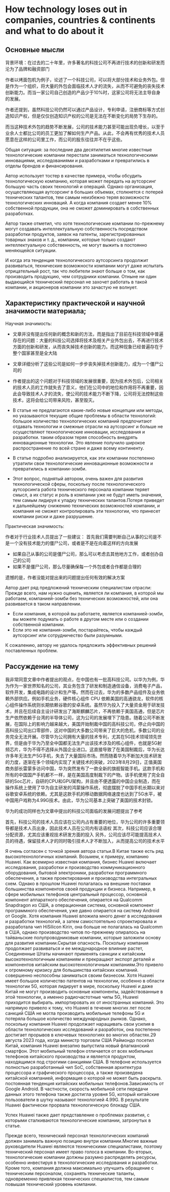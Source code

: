 # How technology loses out in companies, countries & continents and what to do about it

## Основные мысли

背景环境：在过去的二十年里，许多著名的科技公司不再进行技术的创新和研发而沦为了品牌和融资部门

作者以烤面包机为例子，论述了一个科技公司，可以将大部分技术和业务外包。但是作为一个组织，将大量的外包会面临技术人才的流失，从而不可避免的丧失技术创新能力。而当一家公司自己创造的产品少于10%时，这家公司将无法主导自身的发展。

作者还提到，虽然科技公司仍然可以通过产品设计，专利申请，注册商标等方式创造知识产权，但是仅仅创造知识产权的公司是无法在不断变化的局势下生存的。

而当这种技术外包的趋势不断发展，公司的技术能力甚至可能出现负增长，以至于业余人士都比公司的员工更加了解如何生产产品。从此，不会再有优秀的技术人员愿意在这样的公司里工作，而公司的股东往往并不在乎这些。

Общая ситуация: за последние два десятилетия многие известные технологические компании перестали заниматься технологическими инновациями, исследованиями и разработками и превратились в отделы брендов и финансирования.

Автор использует тостер в качестве примера, чтобы обсудить технологическую компанию, которая может передать на аутсорсинг большую часть своих технологий и операций. Однако организация, осуществляющая аутсорсинг в больших объемах, столкнется с потерей технических талантов, тем самым неизбежно теряя возможности технологических инноваций. А когда компания создает менее 10% собственной продукции, она не сможет доминировать в собственных разработках.

Автор также отметил, что хотя технологические компании по-прежнему могут создавать интеллектуальную собственность посредством разработки продуктов, заявок на патенты, зарегистрированных товарных знаков и т. д., компании, которые только создают интеллектуальную собственность, не могут выжить в постоянно меняющейся ситуации.

И когда эта тенденция технологического аутсорсинга продолжит развиваться, технические возможности компании могут даже испытать отрицательный рост, так что любители знают больше о том, как производить продукцию, чем сотрудники компании. Отныне ни один выдающийся технический персонал не захочет работать в такой компании, и акционеров компании это зачастую не волнует.

## Характеристику практической и научной значимости материала;

Научная значимость:

- 文章并没有提出任何新的概念和新的方法，而是指出了目前在科技领域中普遍存在的问题：大量的科技公司选择将技术及相关产业外包出去，不再进行技术方面的创新和研发，从而丧失掉技术创新的能力。而这种现象已经普遍存在于整个国家甚至是全大陆

- 文章详细分析了这些公司是如何一步步丧失掉技术创新能力，成为一个僵尸公司的

- 作者提出的这个问题对于科技领域的发展很重要，因为技术外包后，公司相关的技术人员的工作就失去了意义，他们在公司中的地位和作用将不再重要，因此会导致技术人才的流失，使公司的技术能力不断下降，公司将无法控制这些技术，这将会给公司带来风险，甚至毁灭。

- В статье не предлагаются какие-либо новые концепции или методы, но указываются текущие общие проблемы в области технологий: большое количество технологических компаний предпочитают отдавать технологии и смежные отрасли на аутсорсинг и больше не осуществляют технологические инновации, исследования и разработки. таким образом теряя способность внедрять инновационные технологии. Это явление получило широкое распространение по всей стране и даже всему континенту.

- В статье подробно анализируется, как эти компании постепенно утратили свои технологические инновационные возможности и превратились в компании-зомби.

- Этот вопрос, поднятый автором, очень важен для развития технологической сферы, поскольку после технологического аутсорсинга работа технического персонала компании теряет смысл, а их статус и роль в компании уже не будут иметь значения, тем самым лидируя к упадку технических талантов.Потеря приведет к дальнейшему снижению технических возможностей компании, и компания не сможет контролировать эти технологии, что принесет компании риски и даже разрушение.

Практическая значимость:

作者对于行业技术人员提出了一些建议：
首先我们需要判断自己从事的公司是不是一个没有技术能力的僵尸公司，或者是不是在向着这样的方向发展
- 如果自己从事的公司是僵尸公司，那么可以考虑去其他地方工作，或者创办自己的公司
- 如果不是僵尸公司，那么尽量确保每一个外包或者合作都是合理的

遗憾的是，作者没能对提出来的问题提出任何有效的解决方案

Автор дает ряд предложений техническим специалистам отрасли:
Прежде всего, нам нужно оценить, является ли компания, в которой мы работаем, компанией-зомби без технических возможностей, или она развивается в таком направлении.
- Если компания, в которой вы работаете, является компанией-зомби, вы можете подумать о работе в другом месте или о создании собственной компании.
- Если это не компания-зомби, постарайтесь, чтобы каждый аутсорсинг или сотрудничество были разумными.

К сожалению, автору не удалось предложить эффективных решений поставленных проблем.

## Рассуждение на тему

我非常同意文章中作者提出的观点，在中国也有一批高科技公司。以华为为例，华为作为一家世界知名的公司，其业务包含了研发和制造通信设备，消费电子产品，软件开发，集成电路的设计和生产等。然而在过去，华为的多数产品组件及业务依赖外部供应。例如手机业务，硬件核心组件 CPU 依赖美国的高通骁龙，软件的核心组件操作系统则长期依赖谷歌的安卓系统。虽然华为投入了大量资金用于研发技术，并且在后续自主设计研发出了海斯麒麟芯片，不再依赖于美国高通，但是芯片生产依然依赖于台湾的半导体公司，这为公司的发展埋下了隐患。随着公司不断发展，在国际上的影响力越来越大，美国开始制裁中国的高科技公司，停止向中国的高科技公司出口零部件，这对中国的大多数公司带来了巨大的危机，多数公司的业务完全无法开展。尽管华为公司拥有大量的技术专利，尤其在5G技术领域领先世界，但是由于华为乃至全中国都无法生产出该技术涉及的核心组件，也就是5G射频芯片，华为不得不选择从外国企业进口。这直接导致了在美国制裁后，华为长达许多年无法生产5G手机，失去了大量国际市场。然而随着华为不断加大技术研发的力度，逐渐在多个领域内实现了关键技术的突破，2023年8月29日，正值美国商务部长雷蒙多访问中国，华为突然发布了一款全新的旗舰智能手机。这款手机和所有的中国国产手机都不一样，是在美国高度制裁下的产物。该手机使用了完全自研的Soc芯片，自研的CPU和GPU架构，并且由不便透露的中国企业制造，而在操作系统上使用了华为自主研发的鸿蒙操作系统，彻底摆脱了中国手机长期以来对谷歌安卓系统的依赖。尤其是这款手机的移动数据网络速度也达到了5G水平，被中国用户戏称为4.99G技术。由此，华为公司基本上突破了美国的技术封锁。

华为的成功同样也为文章中提出的科技公司面临的发展问题提出了参考

首先，科技公司的技术人员应该在公司内占有重要的地位，华为公司的许多重要领导都是技术人员出身，因此技术人员在公司内有话语权
其次，科技公司应该合理分配资源，尤其应该重视技术研发方面的投入
另外，公司应该尽可能提高技术人员的待遇，保留技术人才的同时吸引技术人才不断加入，从而提高公司的技术水平

Я очень согласен с точкой зрения автора статьи.В Китае также есть ряд высокотехнологичных компаний. Возьмем, к примеру, компанию Huawei. Как всемирно известная компания, бизнес Huawei включает исследования, разработки и производство коммуникационного оборудования, бытовой электроники, разработки программного обеспечения, а также проектирования и производства интегральных схем. Однако в прошлом Huawei полагалась на внешние поставки большинства компонентов своей продукции и бизнеса. Например, в сфере мобильных телефонов центральный процессор, основной компонент аппаратного обеспечения, опирается на Qualcomm Snapdragon из США, а операционная система, основной компонент программного обеспечения, уже давно опирается на систему Android от Google. Хотя компания Huawei вложила много денег в исследования и разработки технологий, а затем самостоятельно спроектировала и разработала чип HiSilicon Kirin, она больше не полагалась на Qualcomm в США, однако производство чипов по-прежнему опиралось на тайваньские полупроводниковые компании, которые заложили основу для развития компании.Скрытая опасность. Поскольку компания продолжает развиваться и ее международное влияние растет, Соединенные Штаты начинают применять санкции к китайским высокотехнологичным компаниям и прекращают экспорт деталей и компонентов китайским высокотехнологичным компаниям.Это привело к огромному кризису для большинства китайских компаний. совершенно неспособны заниматься своим бизнесом. Хотя Huawei имеет большое количество патентов на технологии, особенно в области технологии 5G, которая лидирует в мире, поскольку Huawei и даже Китай не могут производить основные компоненты, задействованные в этой технологии, а именно радиочастотные чипы 5G, Huawei приходится выбирать. импортировать их от иностранных компаний. Это напрямую привело к тому, что Huawei в течение многих лет после санкций США не могла производить мобильные телефоны 5G и потеряла большое количество международных рынков. Однако, поскольку компания Huawei продолжает наращивать свои усилия в области технологических исследований и разработок, она постепенно достигает прорывов в ключевых технологиях во многих областях.29 августа 2023 года, когда министр торговли США Раймондо посетил Китай, компания Huawei внезапно выпустила новый флагманский смартфон. Этот мобильный телефон отличается от всех мобильных телефонов китайского производства и является продуктом, находящимся под строгими санкциями США. В телефоне используется полностью разработанный чип SoC, собственная архитектура процессора и графического процессора, а также произведена китайской компанией, информация о которой не может быть раскрыта. постоянная тенденция китайских мобильных телефонов.Зависимость от Google Android. В частности, скорость мобильной сети передачи данных этого телефона также достигла уровня 5G, который китайские пользователи в шутку называют технологией 4.99G. В результате Huawei фактически прорвала технологическую блокаду США.

Успех Huawei также дает представление о проблемах развития, с которыми сталкиваются технологические компании, затронутых в статье.

Прежде всего, технический персонал технологических компаний должен занимать важную позицию внутри компании.Многие важные руководители Huawei являются техническими специалистами, поэтому технический персонал имеет право голоса в компании.
Во-вторых, технологические компании должны разумно распределять ресурсы, особенно инвестируя в технологические исследования и разработки.
Кроме того, компания должна максимально улучшить обращение с техническим персоналом, сохранять технические таланты, одновременно привлекая технических специалистов, тем самым повышая технический уровень компании.